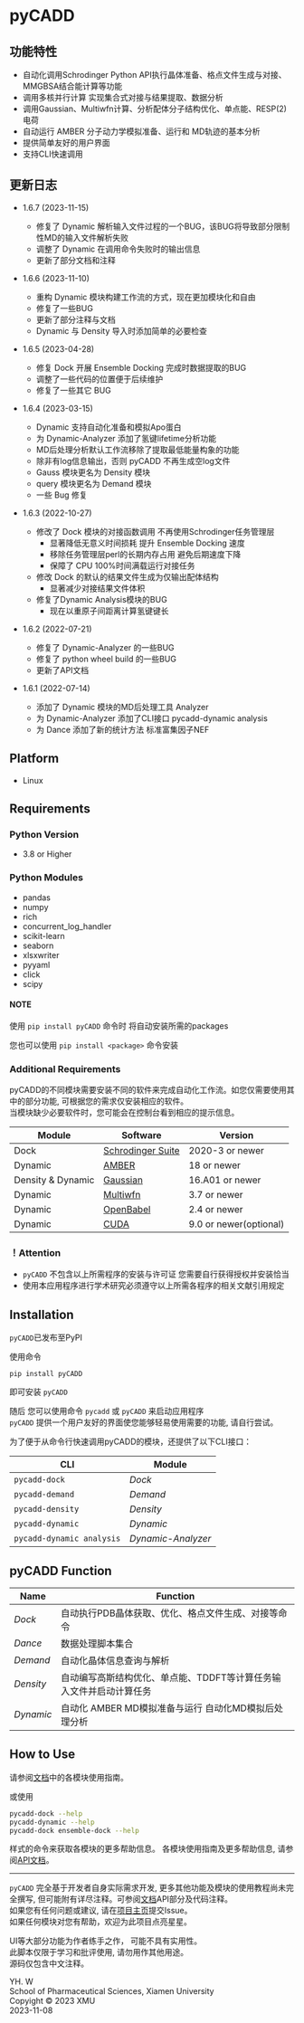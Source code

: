 pyCADD
==========

## 功能特性

* 自动化调用Schrodinger Python API执行晶体准备、格点文件生成与对接、MMGBSA结合能计算等功能
* 调用多核并行计算 实现集合式对接与结果提取、数据分析
* 调用Gaussian、Multiwfn计算、分析配体分子结构优化、单点能、RESP(2)电荷
* 自动运行 AMBER 分子动力学模拟准备、运行和 MD轨迹的基本分析
* 提供简单友好的用户界面
* 支持CLI快速调用

## 更新日志
* 1.6.7 (2023-11-15)
  * 修复了 Dynamic 解析输入文件过程的一个BUG，该BUG将导致部分限制性MD的输入文件解析失败
  * 调整了 Dynamic 在调用命令失败时的输出信息
  * 更新了部分文档和注释

* 1.6.6 (2023-11-10)
  * 重构 Dynamic 模块构建工作流的方式，现在更加模块化和自由
  * 修复了一些BUG
  * 更新了部分注释与文档
  * Dynamic 与 Density 导入时添加简单的必要检查

* 1.6.5 (2023-04-28)
  * 修复 Dock 开展 Ensemble Docking 完成时数据提取的BUG
  * 调整了一些代码的位置便于后续维护
  * 修复了一些其它 BUG
  
* 1.6.4 (2023-03-15)
  * Dynamic 支持自动化准备和模拟Apo蛋白
  * 为 Dynamic-Analyzer 添加了氢键lifetime分析功能
  * MD后处理分析默认工作流移除了提取最低能量构象的功能
  * 除非有log信息输出，否则 pyCADD 不再生成空log文件
  * Gauss 模块更名为 Density 模块
  * query 模块更名为 Demand 模块
  * 一些 Bug 修复
  
* 1.6.3 (2022-10-27)
  * 修改了 Dock 模块的对接函数调用 不再使用Schrodinger任务管理层
    * 显著降低无意义时间损耗 提升 Ensemble Docking 速度
    * 移除任务管理层perl的长期内存占用 避免后期速度下降
    * 保障了 CPU 100%时间满载运行对接任务
  * 修改 Dock 的默认的结果文件生成为仅输出配体结构 
    * 显著减少对接结果文件体积
  * 修复了Dynamic Analysis模块的BUG
    * 现在以重原子间距离计算氢键键长
  
* 1.6.2 (2022-07-21)
  * 修复了 Dynamic-Analyzer 的一些BUG
  * 修复了 python wheel build 的一些BUG
  * 更新了API文档

* 1.6.1 (2022-07-14)
  * 添加了 Dynamic 模块的MD后处理工具 Analyzer
  * 为 Dynamic-Analyzer 添加了CLI接口 pycadd-dynamic analysis
  * 为 Dance 添加了新的统计方法 标准富集因子NEF

## Platform  

* Linux  

## Requirements 

### Python Version  

* 3.8 or Higher  

### Python Modules  

* pandas
* numpy
* rich
* concurrent_log_handler
* scikit-learn
* seaborn
* xlsxwriter  
* pyyaml
* click
* scipy

#### NOTE

使用 `pip install pyCADD` 命令时 将自动安装所需的packages

您也可以使用 `pip install <package>` 命令安装

### Additional Requirements

pyCADD的不同模块需要安装不同的软件来完成自动化工作流。如您仅需要使用其中的部分功能, 可根据您的需求仅安装相应的软件。  
当模块缺少必要软件时，您可能会在控制台看到相应的提示信息。

| Module   |  Software   | Version |
| -----------------  | -------- | -------- |
| Dock     | [Schrodinger Suite](https://www.schrodinger.com/) | 2020-3 or newer |
| Dynamic  | [AMBER](http://ambermd.org/) | 18 or newer |
| Density & Dynamic | [Gaussian](http://gaussian.com/) | 16.A01 or newer |
| Dynamic | [Multiwfn](http://sobereva.com/multiwfn/) |3.7 or newer |
| Dynamic | [OpenBabel](https://openbabel.org/)  | 2.4 or newer |
| Dynamic | [CUDA](https://developer.nvidia.com/cuda-zone) | 9.0 or newer(optional) |

### ！Attention
* `pyCADD` 不包含以上所需程序的安装与许可证 您需要自行获得授权并安装恰当
* 使用本应用程序进行学术研究必须遵守以上所需各程序的相关文献引用规定

## Installation

`pyCADD`已发布至PyPI

使用命令

    pip install pyCADD

即可安装 `pyCADD`  

随后 您可以使用命令 `pycadd` 或 `pyCADD` 来启动应用程序  
`pyCADD` 提供一个用户友好的界面使您能够轻易使用需要的功能, 请自行尝试。

为了便于从命令行快速调用pyCADD的模块，还提供了以下CLI接口：

| CLI | Module |
| ---- | ------ |
| `pycadd-dock` | *Dock* |
| `pycadd-demand` | *Demand* |
| `pycadd-density` | *Density* |
| `pycadd-dynamic` | *Dynamic* |
| `pycadd-dynamic analysis` | *Dynamic-Analyzer* |

## pyCADD Function

|        Name        | Function |
| -----------------  | -------- |
|*Dock* | 自动执行PDB晶体获取、优化、格点文件生成、对接等命令 |
|*Dance*    | 数据处理脚本集合 |  
|*Demand* | 自动化晶体信息查询与解析 |
|*Density* | 自动编写高斯结构优化、单点能、TDDFT等计算任务输入文件并启动计算任务 |
|*Dynamic* | 自动化 AMBER MD模拟准备与运行 自动化MD模拟后处理分析 |

## How to Use
请参阅[文档](https://cybercatq.github.io/pyCADD)中的各模块使用指南。

或使用
```bash
pycadd-dock --help
pycadd-dynamic --help
pycadd-dock ensemble-dock --help
```
样式的命令来获取各模块的更多帮助信息。
各模块使用指南及更多帮助信息, 请参阅[API文档](https://cybercatq.github.io/pyCADD)。

* * *
`pyCADD` 完全基于开发者自身实际需求开发, 更多其他功能及模块的使用教程尚未完全撰写, 但可能附有详尽注释。可参阅[文档](https://cybercatq.github.io/pyCADD)API部分及代码注释。  
如果您有任何问题或建议, 请在[项目主页](https://github.com/CyberCatQ/pyCADD)提交Issue。  
如果任何模块对您有帮助，欢迎为此项目点亮星星。

UI等大部分功能为作者练手之作， 可能不具有实用性。  
此脚本仅限于学习和批评使用, 请勿用作其他用途。  
源码仅包含中文注释。

YH. W  
School of Pharmaceutical Sciences, Xiamen University  
Copyight © 2023 XMU   
2023-11-08
